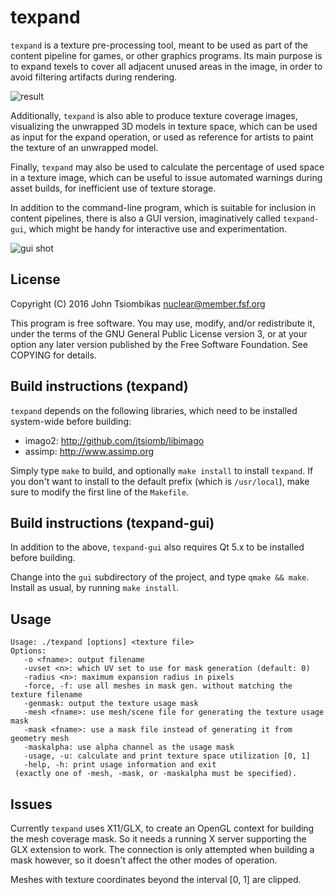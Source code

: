 texpand
=======

`texpand` is a texture pre-processing tool, meant to be used as part of the
content pipeline for games, or other graphics programs. Its main purpose is to
expand texels to cover all adjacent unused areas in the image, in order to avoid
filtering artifacts during rendering.

![result](http://nuclear.mutantstargoat.com/sw/texpand/img/shot.jpg)

Additionally, `texpand` is also able to produce texture coverage images,
visualizing the unwrapped 3D models in texture space, which can be used as input
for the expand operation, or used as reference for artists to paint the texture
of an unwrapped model.

Finally, `texpand` may also be used to calculate the percentage of used space in
a texture image, which can be useful to issue automated warnings during asset
builds, for inefficient use of texture storage.

In addition to the command-line program, which is suitable for inclusion in
content pipelines, there is also a GUI version, imaginatively called
`texpand-gui`, which might be handy for interactive use and experimentation.

![gui shot](http://nuclear.mutantstargoat.com/sw/texpand/img/texpand-gui_shot-thumb.jpg)

License
-------
Copyright (C) 2016 John Tsiombikas <nuclear@member.fsf.org>

This program is free software. You may use, modify, and/or redistribute it,
under the terms of the GNU General Public License version 3, or at your option
any later version published by the Free Software Foundation. See COPYING for
details.

Build instructions (texpand)
----------------------------
`texpand` depends on the following libraries, which need to be installed
system-wide before building:

 - imago2: http://github.com/jtsiomb/libimago
 - assimp: http://www.assimp.org

Simply type `make` to build, and optionally `make install` to install `texpand`.
If you don't want to install to the default prefix (which is `/usr/local`),
make sure to modify the first line of the `Makefile`.

Build instructions (texpand-gui)
--------------------------------
In addition to the above, `texpand-gui` also requires Qt 5.x to be installed
before building.

Change into the `gui` subdirectory of the project, and type `qmake && make`.
Install as usual, by running `make install`.

Usage
-----
```
Usage: ./texpand [options] <texture file>
Options:
   -o <fname>: output filename
   -uvset <n>: which UV set to use for mask generation (default: 0)
   -radius <n>: maximum expansion radius in pixels
   -force, -f: use all meshes in mask gen. without matching the texture filename
   -genmask: output the texture usage mask
   -mesh <fname>: use mesh/scene file for generating the texture usage mask
   -mask <fname>: use a mask file instead of generating it from geometry mesh
   -maskalpha: use alpha channel as the usage mask
   -usage, -u: calculate and print texture space utilization [0, 1]
   -help, -h: print usage information and exit
 (exactly one of -mesh, -mask, or -maskalpha must be specified).

```

Issues
------
Currently `texpand` uses X11/GLX, to create an OpenGL context for building the
mesh coverage mask. So it needs a running X server supporting the GLX extension
to work. The connection is only attempted when building a mask however, so it
doesn't affect the other modes of operation.

Meshes with texture coordinates beyond the interval [0, 1] are clipped.
